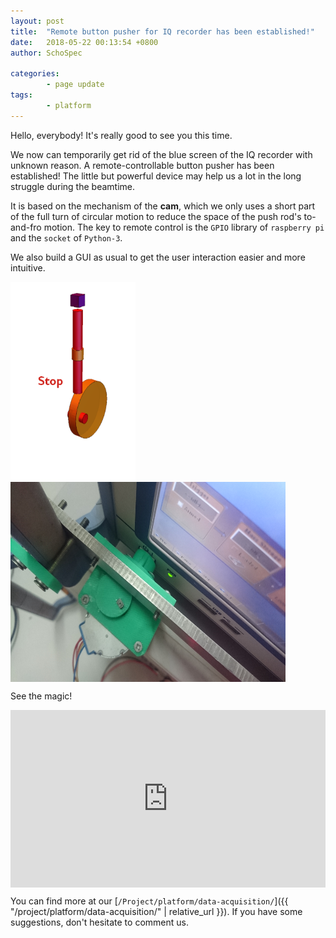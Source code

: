 ```yaml
---
layout: post
title:  "Remote button pusher for IQ recorder has been established!"
date:   2018-05-22 00:13:54 +0800
author: SchoSpec

categories:
        - page update
tags:
        - platform
---
```


Hello, everybody! It's really good to see you this time.

We now can temporarily get rid of the blue screen of the IQ recorder with unknown reason. A remote-controllable button pusher has been established! The little but powerful device may help us a lot in the long struggle during the beamtime.

It is based on the mechanism of the <b>cam</b>, which we only uses a short part of the full turn of circular motion to reduce the space of the push rod's to-and-fro motion. The key to remote control is the `GPIO` library of `raspberry pi` and the `socket` of `Python-3`.

We also build a GUI as usual to get the user interaction easier and more intuitive.

<div>
<img src="https://raw.githubusercontent.com/SchottkySpectroscopyIMP/remote-buttonpusher/master/wiki-pic/buttonPusher.gif" alt="camStep" height="320" width="200" style="vertical-align:middle;">
&nbsp;&nbsp;&nbsp;&nbsp;&nbsp;
<img src="https://raw.githubusercontent.com/SchottkySpectroscopyIMP/remote-buttonpusher/master/wiki-pic/buttonPusher_cam.JPG" alt="buttonPusher" height="320" width="440" style="vertical-align:middle;">
</div>

See the magic!

<div style="width:100%;height:0px;position:relative;padding-bottom:56.250%;"><iframe src="https://streamable.com/s/l7azu/outkid" frameborder="0" width="100%" height="100%" allowfullscreen style="width:100%;height:100%;position:absolute;left:0px;top:0px;overflow:hidden;"></iframe></div>

You can find more at our [`/Project/platform/data-acquisition/`]({{ "/project/platform/data-acquisition/" | relative_url }}). If you have some suggestions, don't hesitate to comment us.


